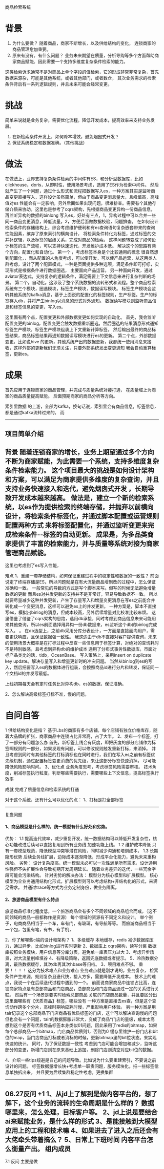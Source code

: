 商品检索系统
# 背景
1. 为什么要做？
随着商品，商家不断增长，以及供给结构的变化，
连锁商家的商品管理愈加重要。
2. 原来有没有，有什么问题？
业务未来期望在质量，分析导购等多个方面帮助商家商品赋能，因此需要一个支持多维度复杂条件检索的能力。

这类检索诉求通常不是对商品上单个字段的值检索，它的形成非常非常复杂，首先数据来源杂，可能是其他系统，或者其他部门，或者数仓，
其次业务需求的检索条件背后有一系列逻辑规则，并且未来可能会经常变更。


[//]: # (随着业务体量增大，发展迅速，未来业务期望在质量，分析，导购等多个方面为几十个品类的商家赋能，为此，需要一个可以支持多维度复杂条件灵活检索的基建类)

[//]: # (检索能力，并可以快速更新迭代。然而当前的商品检索以单个店铺为维度，虽然有降级方案实现跨店铺查询，但性能差，条件少，加条件成本高，无法满足业务发展诉求。)

# 挑战
简单来说就是业务复杂，需要优化流程，降低开发成本，提高效率来支持业务发展。
1. 在新检索条件开发上，如何降本增效，避免烟囱式开发？
2. 保证系统稳定和数据准确。（其他挑战）

[//]: # (1. 如何设计架构和方案，可以让支持高性能的复杂条件的商家维度和店铺维度维度检索，且后续检索条件开发成本低，更新维护便捷，避免烟囱式开发？)


# 做法
在做法上，业界支持复杂条件检索的中间件有ES，和分析型数据库，比如clickhouse，doris，从即时性，使用场景考虑，选用了ES作为检索中间件。
然后就产生了一个问题，通过什么形式和流程把数据写入es，一种方案其实是监听商品变更直接写入，这样设计虽然简单，但由于商品变更消息量大，且峰值高，高峰值对es
性能会有一定影响，另外后面如果出现问题，很难排查。需要有个其他存储介质来协助，这里也是参考了cqrs架构，先根据商品变更异构一份商品信息，再监听异构的数据的binlong
写入es，好处有三点，1，异构过程中可以合并一些同一商品变更消息，降低流量，2，方便后面做数据校验，问题排查。
在如何设计检索条件的存储结构上，综合考虑维护便利和有es查询语句复杂嵌套带来的查询性能因素，摈弃了原来索引的横向设计，
将检索条件转化为标签，通过标签的交并补逻辑，以及标签的层级关系，完成对商品的检索。
这样问题转变成了如何设计标签的生产流程，可以支持快速迭代，开发维护成本低。
解决这个的思路有两个方向，配置化和自动化。
第一个 ，考虑标签本身是个比较通用的概念 很自然想到配置化，，而从配置的人角度考虑，可以使开发，可以使产品运营，从这两类人群考虑，设计了两个配置模式，一种是页面提供多种选项，满足条件即可打标，实现形式是根据条件进行数据圈选，
主要面向产品运营。
另一种面向开发，通过aviator表达式，支持复杂的逻辑条件，满足需要上下文信息来进行复杂判断的场景。
第二个，自动化，这涉及了整个系统数据的流转形式和流程。整个商品检索系统有三个模块，圈选模块，标签生产模块，数据读写模块。
标签生产模块会监听其他系统的kafka消息，基于上面说的配置化的标签规则，生产标签。生产的标签存入db，并将产生binlog以消息的形式对外通知。
数据读写模块则监听商品信息和标签信息的变更，写入es。

这里面有两个点，配置变更和外部数据变更如何实现的自动化。
首先，我会监听配置变更的binlog，配置变更会触发数据重新圈选，然后圈选的结果消息形式通知标签生产模块，标签生产模块组装上下文重新计算标签。
然后输出最终的商品标签结果，商品标签结果再通知数据读写模块进行es的更新。
第二个点，外部数据变更，比如说hive 的更新，其他系统产出的数据更新，我都统一使用消息来接收，这样外部的更新我们无须关注，只要外部系统发出变更通知
我会自动重算标签，更新es。

# 成果  
首先应用于连锁商家的商品管理，并完成与质量系统对接打通， 在质量域上为商家的商品质量提高赋能。
后面预期商家的商品分析等方向。

索引里数据 的上游，全部为kafka，换句话说，索引里会有商品信息，标签信息，都是通过kafka流转过来的。
而

------
## 项目简单介绍
背景 
随着连锁商家的增长，业务上期望通过多个方向不断为商家赋能，为此需要一个系统，支持多维度复杂条件检索能力。
这个项目最大的挑战是如何设计架构和方案，可以满足为商家提供多维度的复杂查询，并且支持业务快速接入和迭代，避免烟囱式开发
，长期导致开发成本越来越高。
做法是，建立一个新的检索系统，以es作为提供检索的终端存储，并抛弃以前横向设计，将检索条件标签化，并通过脚本配置或运营规则配置两种方式
来将标签配置化，并通过监听变更来完成检索条件--标签的自动更新。
成果是，为多品类商家提供了丰富的检索能力，并与质量等系统对接为商家管理商品赋能。
------


这里也考虑到了es写入性能，

难点
1、重建一套存储结构，如何保证重建过程中的稳定性和数据的一致性？
前面说定了终端存储是ES，所以问题就是在有大流量商品增删改的过程中，怎么保证准确和一致。
一般常见的导数的方式是写个脚本来写。但写的时候无法避免增量数据的更新
而且es对并发更新的支持并不是非常好，容易导致数据不一致。
所以就要尽量减少这种并发更新，产生了存量写入和增量变更消息在写es之前能合并转化成一个变更消息，这样可以避免es上的并发更新。
一种方案是，脚本不直接写es，模拟出binlog的消息，但成本较高，另外后续增量对比校准比较麻烦。
这里借鉴了借鉴了cqrs架构的思路，选用db承接，同时考虑到商品信息未来可能用来其他查询，所以es前面选择用异构一份db数据来，es监听这个db的binlog完成写入。
。
在db选型上，之前db采用分库分表设计，一方面是直接面向用户，需要更快响应，且保证数据强一致性。
我这边由于db不直接对客户提供查询，未来的使用场景大概率是在打标过程中反查一些信息用于标签计算，对绝对的查询耗时不是特别敏感，且考虑到异构db的维护成本
选用了分布式事务性数据库，市面对标产品类比的话，tidb，OceanBase。
写入策略上，采用insert on duplicate key update。解决存量写入和增量更新时的冲突问题。
当然从binlog到es的写入，然后把要写入es的数据体进行组装，会按照商品id进行分片和转发，保证同一个文档id的并发写最低。

上线初期每天会有定时任务比对异构db，es的数据，保证准确。

2、怎么解决高级标签打标不准，慢的问题。


# 自问自答
1	供给结构变化是指？
基于Lbs的商家有多个店铺，每个店铺有独立价格库存，随着大品牌的扩张，商家商品中连锁占比非常高，占了大半。
2、发布一个标签，打了一部分有问题怎么办
首先，新标签上线会有灰度，即把灰度的部分店铺作为标签啊规则的一部分，如果发现有问题，可以修改规则触发重新打标，来消掉。
并且考虑到同时有其他标签的打标消标也在同时进行，我们在写入es之前有标签优先级机制，通过配置标签变更消费的优先级，来让这部分标签快速消掉。
尽可能降低风险影响时间。
3、优化点
业务角度思考，考虑标签风险需要审核。
技术角度，削减标签执行粒度，判断哪些需要执行，需要哪些上下文信息，提高标签执行效率



成就
完成了质量信息和检索系统的打通

对于这个系统，还有什么可以优化的点：
1、打标是打全部标签


-------
复盘问题
#### 1、商品模型是什么样的，统一模型有什么好处和劣势。
优势：
 1.1 提高迭代效率，减少重复开发，统一数据结构可以降低开发复杂性，核心功能改进后续可以直接复用到所有业务线
加速功能上线。
 1.2 维护成本降低
     只有一套模型规范，降低模型冲突等潜在风险，同时减少沟通和培训成本，
 1.3 长期隐形优势
    后续业务线扩展，边际成本逐渐降低，形成平台化能力，避免未来重构风险。
劣势：
  设计复杂度高，统一模型未必可以一次性满足所有需求，设计通用性强但不失扩展性会导致初期开发周期延长。
随着业务差异的迭代，一些冗余字段可能会污染结构。
针对劣势的解决办法：
  模型分为核心模型和扩展模型。
  核心模型为全业务通用结构化形式，扩展模型则可以考虑结构+非结构化的形式，来满足需求。 
  并通过trace等方式为业务定制身份，做业务隔离。
#### 2、旅游商品模型有什么特点
旅游商品标准化程度低，一个旅游商品会有多个不同领域的商品组合而成，（这不同领域的商品一般都称作是资源）
每个领域的资源有不同定义和设计。
举个例子，电商商品相当于一个车，车有门，有玻璃，有导航等等。
而旅游商品相当于一个包，包里有笔，有书，有手机，

2、你了解哪些c端的设计和架构？
  1、多级缓存
      本地缓存，redis 减少数据库压力，通过异步，比如binlog进行实时更新
  2、数据库上
     cqrs架构，读写分离
      数据库按照业务模块，用户信息等分库分表，避免单一库表压力过大
  3、考虑异步场景，对大流量削峰填谷
  4、有降级策略，返回兜底数据或者提示。
  5、冷热数据分离，最热数据缓存，其次db再其次hbase等归档。 
3、项目难点不够。
    重要！！！！
    这分为技术难点和业务难点
    业务难点就是刚才说的，业务复杂， 检索条件产生来源，规则复杂且迭代快，接入方多，需要降低开发成本。
    技术上的难点，我说一个在后续迭代过程中遇到的一个。
    前面说商家商品中连锁占比高，连锁商家特点是有总部商品和门店商品，总部商品和门店商品通过一定的关系进行关联。
    然后有一个场景是要实时检索总部商品 关联的门店商品数量，并且要区分出这里面哪些有【优质商品】标签，哪些没有
    一种方案是直接去es查，但是这个查询动作跨多个分片，高峰时期响应耗时慢，严重影响用户体验。
    另一种方案是用tair记录这个总部商品下门店商品有优质标签的门店，这个可以解决查询慢的问题
    但也会有一个问题，tair的数据膨胀非常大，变成了商品*门店的量级，成本太高
    想到这个是否有优质商品标签本身类似01问题，因此采用了redis的bitmap，如果每个总部商品一个bitmap，门店商品优质则1，否则为0
    缓存里维护一份门店和bit位的map，当门店商品打标或者消标的时候，更新bitmap里的bit位状态。来实现快速的统计。
    同时，为了保证数据一致性
    考虑到门店可能会增加和减少，监听这部分的变更，新增门店则在原来基础上追加，删除门店则清空对应bit位的数据。

    

4、介绍一些tips规避是自己的问题导致。比如说为什么要重建索引，不要说之前设计的问题。
    标签数据量增长快+考虑单一职责问题，服务模块化，把一些标签信息单独拆出来。
    并且要为后续集群稳定性考虑，更换集群





-----

06.27反问
+1
1、从jd上了解到是做内容平台的，想了解下，这个业务的流转的生命周期是什么样的？
数据哪里来，怎么处理，目标客户等。
2、jd上说是要结合ai来赋能业务，是什么样的形式
3、是能接触到大模型应用上的工程和技术嘛
4、如果进去了进入之后还会有大佬牵头带着搞么？
5、日常上下班时间
内容平台怎么衡量产出。
组内成员
-------
7.1 反问
主要是做



